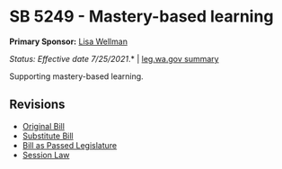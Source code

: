 # SB 5249 - Mastery-based learning
**Primary Sponsor:** [Lisa Wellman](/person/leg/lisa.wellman.md)

*Status: Effective date 7/25/2021*.* | [leg.wa.gov summary](https://app.leg.wa.gov/billsummary?BillNumber=5249&Year=2021)

Supporting mastery-based learning.

## Revisions
* [Original Bill](1/)
* [Substitute Bill](S/)
* [Bill as Passed Legislature](S.PL/)
* [Session Law](S.SL/)